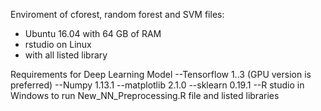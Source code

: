 Enviroment of cforest, random forest and SVM files:
- Ubuntu 16.04 with 64 GB of RAM
- rstudio on Linux
- with all listed library

Requirements for Deep Learning Model
--Tensorflow 1..3 (GPU version is preferred)
--Numpy 1.13.1
--matplotlib 2.1.0
--sklearn 0.19.1
--R studio in Windows to run New_NN_Preprocessing.R file and listed libraries




